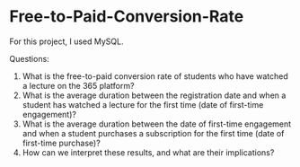 # Free-to-Paid-Conversion-Rate

For this project, I used MySQL.

Questions:
1. What is the free-to-paid conversion rate of students who have watched a lecture on the 365 platform?
2. What is the average duration between the registration date and when a student has watched a lecture for the first time (date of first-time engagement)?
3. What is the average duration between the date of first-time engagement and when a student purchases a subscription for the first time (date of first-time purchase)?
4. How can we interpret these results, and what are their implications?
